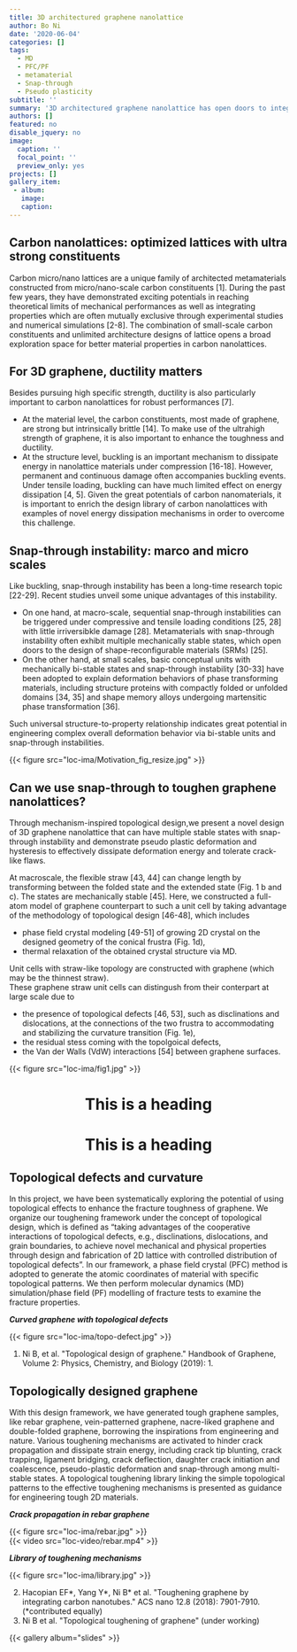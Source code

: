 ```yaml
---
title: 3D architectured graphene nanolattice
author: Bo Ni
date: '2020-06-04'
categories: []
tags:
  - MD
  - PFC/PF
  - metamaterial
  - Snap-through
  - Pseudo plasticity
subtitle: ''
summary: '3D architectured graphene nanolattice has open doors to integrate superior mechanical propeties, including specififc strength, stiffness and deformability. In this project, the energy dissipation in graphene nanolattice is enhanced via a novel design with snap-through instability. We have constructed a group of reconfigurable graphene nanolattices based on a straw-like unit design. Combining molecular dynamics and theoretical model, pseudo plasticity and hysteresis of the nanolattices are demonstrated and explained. With these novel toughening mechanisms, the designed graphene nanolattice is predicted to be tolerant of crack-like flaw and dissipate energy better than carbon steel.'
authors: []
featured: no
disable_jquery: no
image:
  caption: ''
  focal_point: ''
  preview_only: yes
projects: []
gallery_item:
 - album: 
   image: 
   caption: 
---
```


##  **Carbon nanolattices: optimized lattices with ultra strong constituents**

Carbon micro/nano lattices are a unique family of architected metamaterials constructed from micro/nano-scale carbon constituents [1]. During the past few years, they have demonstrated exciting potentials in reaching theoretical limits of mechanical performances as well as integrating properties which are often mutually exclusive through experimental studies and numerical simulations [2-8]. The combination of small-scale carbon constituents and unlimited architecture designs of lattice opens a broad exploration space for better material properties in carbon nanolattices.

## **For 3D graphene, ductility matters**

Besides pursuing high specific strength, ductility is also particularly important to carbon nanolattices for robust performances [7].

* At the material level, the carbon constituents, most made of graphene, are strong but intrinsically brittle [14]. To make use of the ultrahigh strength of graphene, it is also important to enhance the toughness and ductility.
* At the structure level, buckling is an important mechanism to dissipate energy in nanolattice materials under compression [16-18]. However, permanent and continuous damage often accompanies buckling events. Under tensile loading, buckling can have much limited effect on energy dissipation [4, 5].
Given the great potentials of carbon nanomaterials, it is important to enrich the design library of carbon nanolattices with examples of novel energy dissipation mechanisms in order to overcome this challenge.

## **Snap-through instability: marco and micro scales**

Like buckling, snap-through instability has been a long-time research topic [22-29]. Recent studies unveil some unique advantages of this instability.

* On one hand, at macro-scale, sequential snap-through instabilities can be triggered under compressive and tensile loading conditions [25, 28] with little irriversibkle damage [28]. Metamaterials with snap-through instability often exhibit multiple mechanically stable states, which open doors to the design of shape-reconfigurable materials (SRMs) [25].
* On the other hand, at small scales, basic conceptual units with mechanically bi-stable states and snap-through instability [30-33] have been adopted to explain deformation behaviors of phase transforming materials, including structure proteins with compactly folded or unfolded domains [34, 35] and shape memory alloys undergoing martensitic phase transformation [36].

Such universal structure-to-property relationship indicates great potential in engineering complex overall deformation behavior via bi-stable units and snap-through instabilities.

<div class="row">

  <!-- **__**   -->
</div>
<div class="row">
  <div class="col-12 col-lg-12">
    {{< figure src="loc-ima/Motivation_fig_resize.jpg" >}}
  </div>
  <!-- <div class="col-12 col-lg-5">
    {{< video src="loc-video/brittle_graphene.mp4" >}}
  </div> -->
</div>

## **Can we use snap-through to toughen graphene nanolattices?**

Through mechanism-inspired topological design,we present a novel design of 3D graphene nanolattice that can have multiple stable states with snap-through instability and demonstrate pseudo plastic deformation and hysteresis to effectively dissipate deformation energy and tolerate crack-like flaws.<br>

At macroscale, the flexible straw [43, 44] can change length by transforming between the folded state and the extended state (Fig. 1 b and c). The states are mechanically stable [45]. Here, we constructed a full-atom model of graphene counterpart to such a unit cell by taking advantage of the methodology of topological design [46-48], which includes

* phase field crystal modeling [49-51] of growing 2D crystal on the designed geometry of the conical frustra (Fig. 1d),
* thermal relaxation of the obtained crystal structure via MD. 

Unit cells with straw-like topology are constructed with graphene (which may be the thinnest straw).<br>
These graphene straw unit cells can distingush from their conterpart at large scale due to
* the presence of topological defects [46, 53], such as disclinations and dislocations, at the connections of the two frustra to accommodating and stabilizing the curvature transition (Fig. 1e),
* the residual stess coming with the topolgoical defects,
* the Van der Walls (VdW) interactions [54] between graphene surfaces.

<div class="row">

  <!-- **__**   -->
</div>
<div class="row">
  <div class="col-12 col-lg-12">
    {{< figure src="loc-ima/fig1.jpg" >}}
  </div>
  <!-- <div class="col-12 col-lg-5">
    {{< video src="loc-video/brittle_graphene.mp4" >}}
  </div> -->
  <body>
  <h1 style="text-align:center">This is a heading</h1>
  </body>
</div>
<body>
<h1 style="text-align:center">This is a heading</h1>
</body>

## **Topological defects and curvature**
In this project, we have been systematically exploring the potential of using topological effects to enhance the fracture toughness of graphene. We organize our toughening framework under the concept of topological design, which is defined as “taking advantages of the cooperative interactions of topological defects, e.g., disclinations, dislocations, and grain boundaries, to achieve novel mechanical and physical properties through design and fabrication of 2D lattice with controlled distribution of topological defects”. In our framework, a phase field crystal (PFC) method is adopted to generate the atomic coordinates of material with specific topological patterns. We then perform molecular dynamics (MD) simulation/phase field (PF) modelling of fracture tests to examine the fracture properties. 

<div class="row">

  **_Curved graphene with topological defects_**  
</div>
<div class="row">
  <div class="col-12 col-lg-12">
    {{< figure src="loc-ima/topo-defect.jpg" >}}
  </div>
  <!-- <div class="col-12 col-lg-6">
    {{< video src="loc-video/fpc.mp4" width="320" height="240" >}}
  </div> -->
</div>

1. Ni B, et al. "Topological design of graphene." Handbook of Graphene, Volume 2: Physics, Chemistry, and Biology (2019): 1.

## **Topologically designed graphene**
With this design framework, we have generated tough graphene samples, like rebar graphene, vein-patterned graphene, nacre-liked graphene and double-folded graphene, borrowing the inspirations from engineering and nature. Various toughening mechanisms are activated to hinder crack propagation and dissipate strain energy, including crack tip blunting, crack trapping, ligament bridging, crack deflection, daughter crack initiation and coalescence, pseudo-plastic deformation and snap-through among multi-stable states. A topological toughening library linking the simple topological patterns to the effective toughening mechanisms is presented as guidance for engineering tough 2D materials.

<div class="row">

  **_Crack propagation in rebar graphene_**  
</div>
<div class="row">
  <div class="col-12 col-lg-5">
    {{< figure src="loc-ima/rebar.jpg" >}}
  </div>
  <div class="col-12 col-lg-7">
    {{< video src="loc-video/rebar.mp4"  >}}
    <!-- {{< youtube Kiq9BKby3VM >}} -->
  </div>
</div>

<div class="row">

  **_Library of toughening mechanisms_**  
</div>
<div class="row">
  <div class="col-12 col-lg-12">
    {{< figure src="loc-ima/library.jpg" >}}
  </div>
  <!-- <div class="col-12 col-lg-7">
    {{< video src="loc-video/rebar.mp4"  >}}
  </div> -->
</div>

2. Hacopian EF*, Yang Y*, Ni B* et al. "Toughening graphene by integrating carbon nanotubes." ACS nano 12.8 (2018): 7901-7910. (*contributed equally)
3. Ni B et al. "Topological toughening of graphene" (under working)

{{< gallery album="slides" >}}

<!--A few weeks ago, I wrapped up teaching [tidymodels](https://www.tidymodels.org) for the third time. We say third time's the charm, right? Even during a global pandemic? I don't know, but this time around was fun in new ways and hard in new ways, so I wanted to take the time to write some thoughts down about how it went.

## But why?

Why teach tidymodels virtually? I've already taught it as a [2-day workshop](/project/tidyml) at rstudio::conf(2020). I had already agreed to teach intro to machine learning with tidymodels as a full-day workshop for the Cascadia R Conf (which unfortunately was cancelled due to COVID), and the [R / Medicine conference](/talk/2020-rmedicine-tidyml/) (still on, and 100% virtual!).

I had three main goals: 

+ First, I wanted to do a good job for the R / Medicine conference workshop in August. This seemed like an interesting teaching challenge. One of the best compliments I've ever gotten from a colleague is that I "teach with heart" &mdash; so the challenge was, can a virtual workshop have a :heart:?

![](https://media.giphy.com/media/RAAEmgtmiR3Fe/giphy.gif)

+ Second, given current events, I saw an opportunity to document a good system (tooling + pedagogy + logistics) around virtual workshops. I don't see them going away anytime soon. My colleague, [Greg Wilson](https://third-bit.com/), had also been giving our [RStudio certified instructor](https://education.rstudio.com/trainers/) [workshops virtually](https://drive.google.com/drive/folders/13ohFt3D0EJ5PDbMaWTxnHH-hwA7G0IvY) for over a year, so I trusted that he could help me navigate.

+ Third, help out the R / Medicine conference organizers. My partner-in-crime for this particular workshop, [Dr. Stephan Kadauke](https://education.rstudio.com/trainers/people/kadauke+stephan/), wanted to join me for some reconnaissance work. He is one of the conference organizers and will be leading his own workshop there, so he wanted to test out the tooling and the pedagogy too. 

So we thought, three birds, one stone: I get to pilot a much shorter version of my conf workshop materials, we get to test doing it virtually, and the R / Medicine conference organizers learn how this could all work in August.  

![](https://media.giphy.com/media/oVP8LBbOv57S8/giphy.gif)



## How we planned it

Starting out, I knew I had two main hurdles:

+ Shaving two days of workshop content into `X` days
+ Logistics (like figuring out what `X` should be!)

The first decision based on conversations with Greg was to offer the workshop across two half-days. This is how the RStudio instructor training is timed, and it works well because there are few people who can (or want to) be tied up for a full day, especially if under stay-at-home orders. We asked Stephan if his group at the [Children's Hospital of Philadelphia (CHOP)](https://www.chop.edu/) would be up for two 4-hour sessions. Stephan's feedback was yes, but given that these folks at CHOP typically have weekly schedules, having two consecutive days would not work. So we opted for:

+ Two 4-hour sessions that were... 
+ exactly one week apart. 

I'm in Oregon, they were in Philly, so we decided to start at 9am my time (1pm for them) and wrap up at 1pm my time (5pm for them). After making this call, and again with Greg's sage advice to [take a break every hour](https://education.rstudio.com/blog/2020/03/teaching-online-on-short-notice/), I started working on a rough schedule. I had about 8 hours total to work with; about half of my conf workshop. We decided on:

+ 50 minute chunks, and
+ 10 minute breaks at 10 till the hour every single hour. 

I didn't try to make sure my materials for each session filled exactly 50 minutes. Instead, I promised the group that I would break wherever I was at the same time, and after each break we just picked up where left off. 

Here was the new topic outline:

### Day 1

1. [Session 00:](https://tmv.netlify.app/slides/00-intro) Intro (include a tooling tour- orient to Google doc + Zoom)
1. [Session 01:](https://tmv.netlify.app/slides/01-model) Build a model (mainly parsnip package)
1. [Session 02:](https://tmv.netlify.app/slides/02-resample) Resample a model (add rsample package, plus tune package for `fit_resamples()`)
1. [Session 03:](https://tmv.netlify.app/slides/03-recipes) Build a better training set (add recipes and workflows packages)

### Day 2

1. [Session 04:](https://tmv.netlify.app/slides/04-ensemble) Build an ensemble model (back to parsnip, now with model arguments)
1. [Session 05:](https://tmv.netlify.app/slides/05-tune) Tune a model (heavy tune package)
1. [Session 06:](https://tmv.netlify.app/slides/06-case-study) The Great Model-Off (a Kaggle-like group activity)

The final decision was about tooling. Luckily, Greg had advice here too. We went with:

+ Google doc as the "home page" + chat (no workshop website!)
+ RStudio Cloud for all exercises
+ Zoom for video 



## Pre-workshop launch list

+ Make shared Google doc and prepopulate with: Zoom link, RStudio Cloud link, bulleted list of participant names (be sure to make this *editable* for anyone!)
+ Email everyone with a Google calendar invite that includes the Zoom link and a link to a shared Google doc (be sure to make this *editable* for anyone!)
+ Ask everyone to fill in their 2-sentence bios ahead of time to ensure that you've done this correctly! 

The Zoom link and the Google doc link should be the **only** links that attendees see ahead of time. Then, the Google doc is the one true source for everything. Too many links at first leads to confusion later. I also prepopulated the doc with my session outline with HTML links to each session's slide deck. 

## Actual launch

In Zoom, I set it up to [mute everyone](https://support.zoom.us/hc/en-us/articles/203435537-Mute-All-And-Unmute-All) as they joined. We started with an [orientation](https://tmv.netlify.app/slides/00-intro) of the tools, the schedule, and the general plan for how they would work and interact with each other. We tried to keep questions per session in the Google doc, which my TA Stephan fielded in real time, which now is a great resource for me as I prepare for this again in August.

What I should have done: 

+ Have a Code of Conduct. I will next time. We didn't have any issues, but what came up later was that I asked participants to turn on their cameras. I wished that part of my Code of Conduct was that we would not videotape or take screenshots at any point to protect the privacy of all participants. 
+ Asked folks to make sure they had an updated version of Zoom. In particular, some newer security issues have been addressed recently, so this is nice for everyone to take advantage of. Plus the interface looked different for some.
+ Locked down the Zoom room. After a few minutes of starting, it was super distracting to have late arrivals who kept sending me personal chats asking for the links. 
+ In addition to locking down after the first 10-15 minutes, I also should have assigned my TA as a [co-host](https://support.zoom.us/hc/en-us/articles/206330935-Enabling-and-adding-a-co-host), so that he could have helped me manage that. We did this on day 2 and it worked great.

## How did it go?

So, I'm not going to lie here. The first session of teaching spooked me a bit. This was because all attendees left their videos off and I felt like:

![](https://media.giphy.com/media/AEMyf9Oj6MpS8/giphy.gif)

It was eerie to teach to a silent void. On day 2, I asked for two volunteers to turn on their cameras for a single 50 minute block each because it really helped me to see faces. Participants probably kept their own view as "speaker only", but for me it really helped to be able to have some human feedback, even if they were muted. Much love to the head nodders out there. This conversation on day 2 broke my heart though, because several participants indicated they felt they couldn't turn on their cameras because they had young children at home. It is **hard**.

Interestingly, the participants didn't sense my discomfort at all. In fact, I heard from several that it was nice to see me up close and so personal. It actually felt *more personal* than a large in-person workshop, to my surprise.

On day 1, I started by asking participants to use Zoom reactions (like thumbs up) to answer questions, give me progress updates, etc. I ended up retiring this- it was distracting and the reactions disappear so it wasn't actually useful. Instead, I asked people to use the Zoom chat to indicate "done" or give quick one-word answers (a or b, yes or no).

Stephan also had a great idea for the breaks. On day 2, I started using Garrick Aden-Buie's [countdown app](https://pkg.garrickadenbuie.com/countdown/#29) to show the 10 minute break countdown full-screen. I used the hosted version [here](https://apps.garrickadenbuie.com/countdown/).


## What can I do better?

Logistically, I got really frustrated because I kept losing my Zoom meeting controls. Later I found out about this accessibility setting, which would have helped!

![](zoom-controls.png)

More substantively, as I mentioned, I would have a Code of Conduct at the very beginning. I also think virtual workshops offer a unique opportunity to include some more creative exercise types. Here are a few I brainstormed with Greg Wilson after the fact&mdash;expect to see these at R / Medicine if you attend with me!

+ Spot the bug- do in groups

+ Unscramble code

+ Predict what is going to happen

+ Fill in the blank with the [flair package](https://education.rstudio.com/blog/2020/05/flair/#example-3--mask-code-for-easy-practice-activities)



![](https://media.giphy.com/media/13eay0HFG25jy0/giphy.gif)

## Verdict

Transitioning from primarily teaching in person to teaching virtually is *hard*, and I'm in awe of [all the instructors](https://education.rstudio.com/blog/2020/05/remote-roundup/) I know who have had to do this on very short notice. But, can it be done with heart? Yes, I think so :heart:

![](https://media.giphy.com/media/v9tIehXauaCbK/giphy.gif)

## Thanks

Thanks to the participants, who were the loveliest guinea pigs. It is a hard time to learn and a hard time to find time. I appreciate that you took time out of your lives to spend 8 hours with me.

Thanks also to [Greg Wilson](https://third-bit.com/) for his support, and [Stephan Kadauke](https://www.chop.edu/doctors/kadauke-stephan) for being an awesome co-pilot. Extra special thanks to [Desirée De Leon](https://desiree.rbind.io/), who has the biggest heart of all. Knowing that I didn't have time for creativity with my slides, she surprised me with the most beautiful xaringan slide deck theme based on [tidymodels.org](https://www.tidymodels.org/). I merged in her PR *with glee and delight*, I know the participants felt those same emotions too (while learning about machine learning, no less!) :blossom:

{{< gallery album="slides" >}}


## Feedback

If you are curious, here is some of the feedback I collected at the bottom of our Google doc:

### Two half days?
- worked well for me. A full day would be tough.
- Worked well for me also and I also think having all in one day would be a lot.
- worked well. 
- worked well for me too.

### Separated by one week?
- seemed fine.
- I liked this!
- good. Enough time to digest the previous session
- yes.

### Pace: too fast, too slow?
- good pace
- I liked the pace. It felt like we covered a lot of ground quickly, but also like we have great resources to come back to for refreshing on what we learned.
- good pace, except at “data leakage”. I still have hard time to understand that part.
- good pace.

### Scope: too small, too big?
- nice scope
- Nice scope
- very nice and practical.
- nice scope.

### Timing in 50 min chunks: too many or too few breaks?
- The 50 min chunks were great! I thought perfect length.
- Perfect break up. And the 10 min breaks gave enough time to make tea, grab a snack, etc.
- I am fine with that.
- works well.

### Timed code exercises: too easy, too hard?
- good
- Neither, I thought they were appropriate
- good. 
- good.

### In-between homework/reading?
- maybe some light reading or practice 
- In theory I think I would have liked some ‘homework’, but the week turned out to be so busy that I don’t know if I would’ve made time to complete it before the workshop.
- will be helpful to give some reading about different model descriptions in-between. 

### Final take-home project (+/- feedback)?
- optional
- I think this could be fun if we had access to a few different datasets to choose from. With maybe some pointers on what to look out for as we explore the data. Is it unbalanced? Could any two variables be collinear? Etc.
- i would vote for take-home project to play with.

### Zoom: video on/off?
- I find video distracting while working/listening/learning.
- I like being able to see the presenter/speaker’s video. I tend to choose “Speaker View” so that I don’t see all the participant videos (which I would find distracting).
- i am fine with either. I know, from the speaker’s perspective, it will be good to have video on. 
- I think it was nice and respectful to ask volunteers to turn video on part time! (Kudos to Stephan for having it on the whole time!)

### Google doc as our “home page” and “discussion forum”?
- Great!
- Yes! I thought it was a really helpful tool and ‘homebase’ to come to for all of the things (slides, R Studio Cloud project, etc.)
- very good! Much easier to track.
- works!

### Rstudio.cloud?

- pretty good except for crashing at end.
- ditto.
- I really enjoyed using R Studio Cloud. It makes it easier when I don’t have to worry about pre-installing packages or updating my version of R in order to go into a workshop. Having everything already set up for you in there is super convenient.
- I like Rstudio cloud generally. Just not suitable for complicated model training.-->
